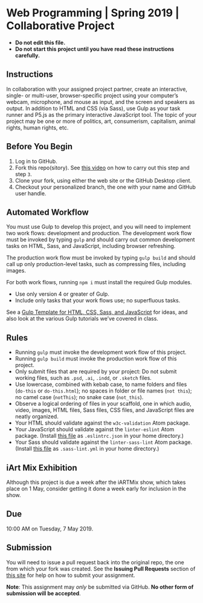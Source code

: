 # Web Programming | Spring 2019 | Collaborative Project

* **Do not edit this file.**  
* **Do not start this project until you have read these instructions carefully.**

## Instructions
In collaboration with your assigned project partner, create an interactive, single- or multi-user, browser-specific project using your computer’s webcam, microphone, and mouse as input, and the screen and speakers as output. In addition to HTML and CSS (via Sass), use Gulp as your task runner and P5.js as the primary interactive JavaScript tool. The topic of your project may be one or more of politics, art, consumerism, capitalism, animal rights, human rights, etc.

## Before You Begin
1. Log in to GitHub.
2. Fork this repo(sitory). See [this video](http://code-warrior.github.io/tutorials/git/github/forking-and-cloning-at-the-github-web-site/) on how to carry out this step and step `3`.
3. Clone your fork, using either the web site or the GitHub Desktop client.
4. Checkout your personalized branch, the one with your name and GitHub user handle.

## Automated Workflow
You must use Gulp to develop this project, and you will need to implement two work flows: development and production. The development work flow must be invoked by typing `gulp` and should carry out common development tasks on HTML, Sass, and JavaScript, including browser refreshing.

The production work flow must be invoked by typing `gulp build` and should call up only production-level tasks, such as compressing files, including images.

For both work flows, running `npm i` must install the required Gulp modules.

* Use only version 4 or greater of Gulp.
* Include only tasks that your work flows use; no superfluous tasks.

See a [Gulp Template for HTML, CSS, Sass, and JavaScript](https://github.com/code-warrior/gulp-template-for-html-css-sass-js) for ideas, and also look at the various Gulp tutorials we’ve covered in class.

## Rules
* Running `gulp` must invoke the development work flow of this project.
* Running `gulp build` must invoke the production work flow of this project.
* Only submit files that are required by your project: Do not submit working files, such as `.psd`, `.ai`, `.indd`, or `.sketch` files.
* Use lowercase, combined with kebab case, to name folders and files (`do-this` or `do-this.html`); no spaces in folder or file names (`not this`); no camel case (`notThis`); no snake case (`not_this`).
* Observe a logical ordering of files in your scaffold, one in which audio, video, images, HTML files, Sass files, CSS files, and JavaScript files are neatly organized.
* Your HTML should validate against the `w3c-validation` Atom package.
* Your JavaScript should validate against the `linter-eslint` Atom package. (Install [this file](https://gist.github.com/code-warrior/c6f1b02730b6a7d08c241f5bf1b62258) as `.eslintrc.json` in your home directory.)
* Your Sass should validate against the `linter-sass-lint` Atom package. (Install [this file](https://github.com/code-warrior/web-dev-env-config-files/blob/master/sass/.sass-lint.yml) as `.sass-lint.yml` in your home directory.)

## iArt Mix Exhibition
Although this project is due a week after the iARTMix show, which takes place on 1 May, consider getting it done a week early for inclusion in the show.

## Due
10:00 AM on Tuesday, 7 May 2019.

## Submission
You will need to issue a pull request back into the original repo, the one from which your fork was created. See the **Issuing Pull Requests** section of [this site](http://code-warrior.github.io/tutorials/git/github/index.html) for help on how to submit your assignment.

**Note**: This assignment may *only* be submitted via GitHub. **No other form of submission will be accepted**.
